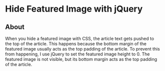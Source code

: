 Hide Featured Image with jQuery
===============================
About
-----
When you hide a featured image with CSS, the article text gets pushed to the top of the article. This happens because the bottom margin of the featured image usually acts as the top padding of the article. To prevent this from happening, I use jQuery to set the featured image height to 0. The featured image is not visible, but its bottom margin acts as the top padding of the article. 


